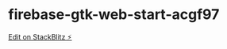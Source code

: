 # firebase-gtk-web-start-acgf97

[Edit on StackBlitz ⚡️](https://stackblitz.com/edit/firebase-gtk-web-start-acgf97)